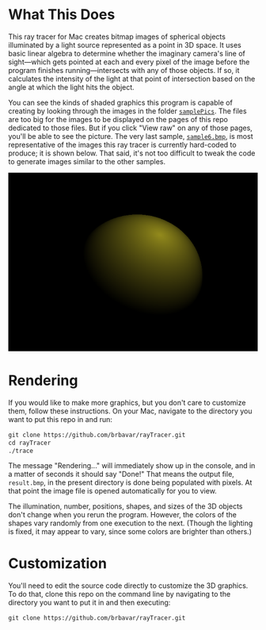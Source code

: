 # What This Does
This ray tracer for Mac creates bitmap images of spherical objects illuminated by a light source represented as a point in 3D space. It uses basic linear algebra to determine whether the imaginary camera's line of sight—which gets pointed at each and every pixel of the image before the program finishes running—intersects with any of those objects. If so, it calculates the intensity of the light at that point of intersection based on the angle at which the light hits the object. 

You can see the kinds of shaded graphics this program is capable of creating by looking through the images in the folder [`samplePics`](https://github.com/brbavar/rayTracer/tree/main/samplePics). The files are too big for the images to be displayed on the pages of this repo dedicated to those files. But if you click "View raw" on any of those pages, you'll be able to see the picture. The very last sample, [`sample6.bmp`](https://raw.githubusercontent.com/brbavar/rayTracer/refs/heads/main/samplePics/sample6.bmp), is most representative of the images this ray tracer is currently hard-coded to produce; it is shown below. That said, it's not too difficult to tweak the code to generate images similar to the other samples.

<p align='center'>
  <img src='https://raw.githubusercontent.com/brbavar/rayTracer/main/samplePics/sample6.bmp'>
</p>

# Rendering
If you would like to make more graphics, but you don't care to customize them, follow these instructions. On your Mac, navigate to the directory you want to put this repo in and run:
  ```
  git clone https://github.com/brbavar/rayTracer.git
  cd rayTracer
  ./trace
  ```
The message "Rendering..." will immediately show up in the console, and in a matter of seconds it should say "Done!" That means the output file, `result.bmp`, in the present directory is done being populated with pixels. At that point the image file is opened automatically for you to view.

The illumination, number, positions, shapes, and sizes of the 3D objects don't change when you rerun the program. However, the colors of the shapes vary randomly from one execution to the next. (Though the lighting is fixed, it may appear to vary, since some colors are brighter than others.)

# Customization
You'll need to edit the source code directly to customize the 3D graphics. To do that, clone this repo on the command line by navigating to the directory you want to put it in and then executing:
  ```
  git clone https://github.com/brbavar/rayTracer.git
  ```
